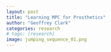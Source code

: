 ```yaml
---
layout: post
title: "Learning MPC for Prosthetics"
author: "Geoffrey Clark"
categories: research
# tags: [research]
image: jumping_sequence_01.png
---
```




<!-- model predictive control for optimizing gaits with prosthetics -->